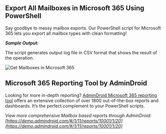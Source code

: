 ﻿## Export All Mailboxes in Microsoft 365 Using PowerShell    
Say goodbye to messy mailbox exports. Our PowerShell script for Microsoft 365 lets you export all mailbox types with clean formatting!

***Sample Output:***

The script generates output log file in CSV format that shows the result of the operation.

![Get Mailboxes in Microsoft 365](https://o365reports.com/wp-content/uploads/2025/05/Get-Mailboxes-in-Microsoft-365-800x244.png?v=1746524485)
## Microsoft 365 Reporting Tool by AdminDroid
Looking for more in-depth reporting? [AdminDroid Microsoft 365 reporting tool](https://admindroid.com/?src=GitHub) offers an extensive collection of over 1800 out-of-the-box reports and dashboards. It’s the perfect complement to your PowerShell scripts. 

*View more comprehensive Mailbox based reports through AdminDroid: [https://demo.admindroid.com/#/1/11/reports/10001/1/20](https://demo.admindroid.com/#/1/11/reports/10001/1/20)*



